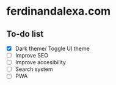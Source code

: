 # ferdinandalexa.com

## To-do list

- [X] Dark theme/ Toggle UI theme
- [ ] Improve SEO
- [ ] Improve accesibility
- [ ] Search system
- [ ] PWA